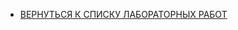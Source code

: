 - [ВЕРНУТЬСЯ К СПИСКУ ЛАБОРАТОРНЫХ РАБОТ](https://github.com/Art1shock/otus-networks/tree/main/labs)  

